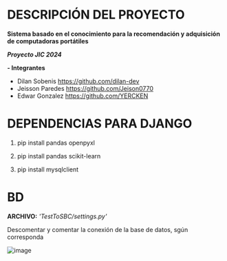 # DESCRIPCIÓN DEL PROYECTO
**Sistema basado en el conocimiento para la recomendación y adquisición de computadoras portátiles**

***Proyecto JIC 2024*** 

**- Integrantes**
  - Dilan Sobenis   https://github.com/dilan-dev
  - Jeisson Paredes https://github.com/Jeison0770
  - Edwar Gonzalez  https://github.com/YERCKEN

# DEPENDENCIAS PARA DJANGO 

1. pip install pandas openpyxl

2. pip install pandas scikit-learn

3. pip install mysqlclient

# BD

**ARCHIVO:** *'TestToSBC/settings.py'*

Descomentar y comentar la conexión de la base de datos, sgún corresponda

![image](https://github.com/YERCKEN/lRecomender/assets/42678417/a58f47fe-86cc-4523-9899-207f65f14ed2)
